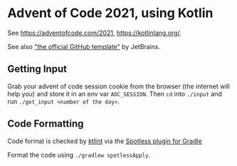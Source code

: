 # Advent of Code 2021, using Kotlin

See <https://adventofcode.com/2021>, <https://kotlinlang.org/>.

See also ["the official GitHub template"](https://github.com/kotlin-hands-on/advent-of-code-kotlin-template) by JetBrains.

## Getting Input

Grab your advent of code session cookie from the browser (the internet will help you)
and store it in an env var `AOC_SESSION`. Then `cd` into `./input` and run `./get_input <number of the day>`.

## Code Formatting

Code format is checked by [ktlint](https://ktlint.github.io/)
via the [Spotless plugin for Gradle](https://github.com/diffplug/spotless/tree/main/plugin-gradle#ktlint)

Format the code using `./gradlew spotlessApply`.
